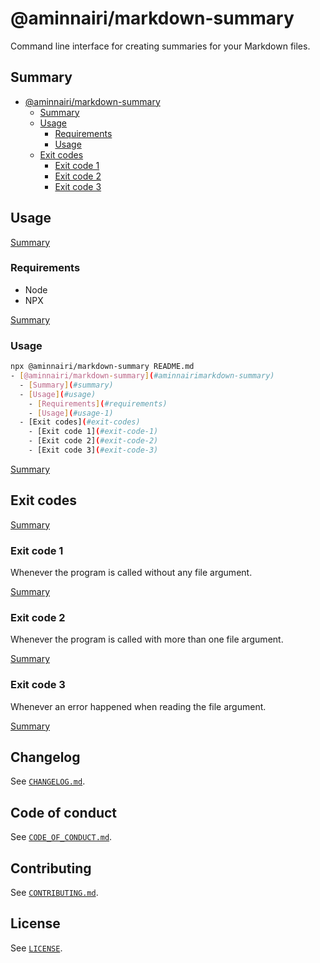 # @aminnairi/markdown-summary

Command line interface for creating summaries for your Markdown files.

## Summary

- [@aminnairi/markdown-summary](#aminnairimarkdown-summary)
  - [Summary](#summary)
  - [Usage](#usage)
    - [Requirements](#requirements)
    - [Usage](#usage-1)
  - [Exit codes](#exit-codes)
    - [Exit code 1](#exit-code-1)
    - [Exit code 2](#exit-code-2)
    - [Exit code 3](#exit-code-3)

## Usage

[Summary](#summary)

### Requirements

- Node
- NPX

[Summary](#summary)

### Usage

```bash
npx @aminnairi/markdown-summary README.md
- [@aminnairi/markdown-summary](#aminnairimarkdown-summary)
  - [Summary](#summary)
  - [Usage](#usage)
    - [Requirements](#requirements)
    - [Usage](#usage-1)
  - [Exit codes](#exit-codes)
    - [Exit code 1](#exit-code-1)
    - [Exit code 2](#exit-code-2)
    - [Exit code 3](#exit-code-3)
```

[Summary](#summary)

## Exit codes

[Summary](#summary)

### Exit code 1

Whenever the program is called without any file argument.

[Summary](#summary)

### Exit code 2

Whenever the program is called with more than one file argument.

[Summary](#summary)

### Exit code 3

Whenever an error happened when reading the file argument.

[Summary](#summary)

## Changelog

See [`CHANGELOG.md`](./CHANGELOG.md).

## Code of conduct

See [`CODE_OF_CONDUCT.md`](./CODE_OF_CONDUCT.md).

## Contributing

See [`CONTRIBUTING.md`](./CONTRIBUTING.md).

## License

See [`LICENSE`](./LICENSE).
